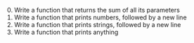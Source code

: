 0. Write a function that returns the sum of all its parameters
1. Write a function that prints numbers, followed by a new line
2. Write a function that prints strings, followed by a new line
3. Write a function that prints anything
